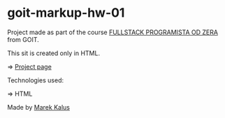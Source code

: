 # goit-markup-hw-01

Project made as part of the course [FULLSTACK PROGRAMISTA OD ZERA](https://goit.global/pl/courses/fullstackonline/?utm_source=main-site) from GOIT.

This sit is created only in HTML.

=> [Project page](https://marektg.github.io/goit-markup-hw-01//)

Technologies used:

=> HTML



Made by [Marek Kalus](www.linkedin.com/in/marek-kalus-61a240247)
